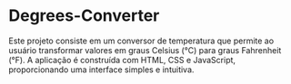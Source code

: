 # Degrees-Converter
Este projeto consiste em um conversor de temperatura que permite ao usuário transformar valores em graus Celsius (°C) para graus Fahrenheit (°F). A aplicação é construída com HTML, CSS e JavaScript, proporcionando uma interface simples e intuitiva.
